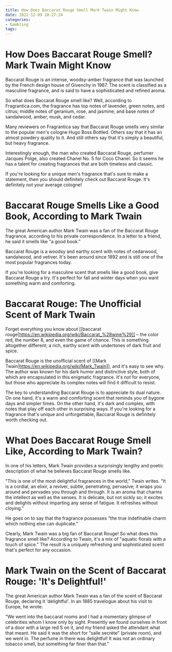 ```yaml
---
title: How Does Baccarat Rouge Smell Mark Twain Might Know
date: 2022-12-09 10:27:24
categories:
- Gambling
tags:
---
```



#  How Does Baccarat Rouge Smell? Mark Twain Might Know

Baccarat Rouge is an intense, woodsy-amber fragrance that was launched by the French design house of Givenchy in 1987. The scent is classified as a masculine fragrance, and is said to have a sophisticated and refined aroma.

So what does Baccarat Rouge smell like? Well, according to Fragrantica.com, the fragrance has top notes of lavender, green notes, and citrus; middle notes of geranium, rose, and jasmine; and base notes of sandalwood, amber, musk, and cedar.

Many reviewers on Fragrantica say that Baccarat Rouge smells very similar to the popular men's cologne Hugo Boss Bottled. Others say that it has an almost powdery quality to it. And still others say that it's simply a beautiful, but heavy fragrance.

Interestingly enough, the man who created Baccarat Rouge, perfumer Jacques Polge, also created Chanel No. 5 for Coco Chanel. So it seems he has a talent for creating fragrances that are both timeless and classic.

If you're looking for a unique men's fragrance that's sure to make a statement, then you should definitely check out Baccarat Rouge. It's definitely not your average cologne!

#  Baccarat Rouge Smells Like a Good Book, According to Mark Twain

The great American author Mark Twain was a fan of the Baccarat Rouge fragrance, according to his private correspondence. In a letter to a friend, he said it smells like "a good book."

Baccarat Rouge is a woodsy and earthy scent with notes of cedarwood, sandalwood, and vetiver. It's been around since 1892 and is still one of the most popular fragrances today.

If you're looking for a masculine scent that smells like a good book, give Baccarat Rouge a try. It's perfect for fall and winter days when you want something warm and comforting.

#  Baccarat Rouge: The Unofficial Scent of Mark Twain

Forget everything you know about [[baccarat rouge|https://en.wikipedia.org/wiki/Baccarat_%28wine%29]] – the color red, the number 8, and even the game of chance. This is something altogether different; a rich, earthy scent with undertones of dark fruit and spice.

Baccarat Rouge is the unofficial scent of [[Mark Twain|https://en.wikipedia.org/wiki/Mark_Twain]], and it's easy to see why. The author was known for his dark humor and distinctive style, both of which are encapsulated in this enigmatic fragrance. It's not for everyone, but those who appreciate its complex notes will find it difficult to resist.

The key to understanding Baccarat Rouge is to appreciate its dual nature. On one hand, it's a warm and comforting scent that reminds you of bygone days and simpler times. On the other hand, it's dark and complex, with notes that play off each other in surprising ways. If you're looking for a fragrance that's unique and unforgettable, Baccarat Rouge is definitely worth checking out.

#  What Does Baccarat Rouge Smell Like, According to Mark Twain?

In one of his letters, Mark Twain provides a surprisingly lengthy and poetic description of what he believes Baccarat Rouge smells like.

"This is one of the most delightful fragrances in the world," Twain writes. "It is a cordial, an elixir, a reviver, subtle, penetrating, pervasive; it wraps you around and pervades you through and through. It is an aroma that charms the intellect as well as the senses. It is delicate, but not sickly so; it excites and delights without imparting any sense of fatigue. It refreshes without cloying."

He goes on to say that the fragrance possesses "the true indefinable charm which nothing else can duplicate."

Clearly, Mark Twain was a big fan of Baccarat Rouge! So what does this fragrance smell like? According to Twain, it's a mix of "aquatic florals with a touch of spice." The result is a uniquely refreshing and sophisticated scent that's perfect for any occasion.

#  Mark Twain on the Scent of Baccarat Rouge: 'It's Delightful!'

The great American author Mark Twain was a fan of the scent of Baccarat Rouge, declaring it 'delightful'. In an 1885 travelogue about his visit to Europe, he wrote:

"We went into the baccarat rooms and I had a momentary glimpse of celebrities whom I know only by sight. Presently we found ourselves in front of a door with a large red S on it, and my friend asked the attendant what that meant. He said it was the short for “salle secrète” (private room), and we went in. The perfume in there was delightful! It was not an ordinary tobacco smell, but something far finer than that."